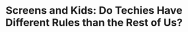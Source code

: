 ---
categories: [podcasts]
title: "Screens and Kids: Do Techies Have Different Rules than the Rest of Us?"
raw_source: http://feeds.wnyc.org/~r/new-tech-city/~5/G9Q5ZCVLV_I/newtechcity100814_cms404508_pod.mp3
thumbnail: http://www.wnyc.org/i/raw/1/NewTechCity.png
provider_display: "New Tech City"
provider_url: http://www.wnyc.org/shows/newtechcity/
provider_name: "New Tech City"
source: http://pca.st/I2BE
published: 2014-10-08T00:00:00
---